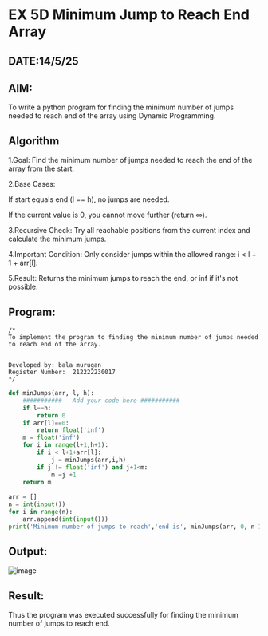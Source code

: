 # EX 5D Minimum Jump to Reach End Array
## DATE:14/5/25
## AIM:
To write a python program for finding the minimum number of jumps needed to reach end of the array using Dynamic Programming.


## Algorithm
1.Goal: Find the minimum number of jumps needed to reach the end of the array from the start.

2.Base Cases:

If start equals end (l == h), no jumps are needed.

If the current value is 0, you cannot move further (return ∞).

3.Recursive Check: Try all reachable positions from the current index and calculate the minimum jumps.

4.Important Condition: Only consider jumps within the allowed range: i < l + 1 + arr[l].

5.Result: Returns the minimum jumps to reach the end, or inf if it's not possible.








## Program:
```
/*
To implement the program to finding the minimum number of jumps needed to reach end of the array.


Developed by: bala murugan
Register Number:  212222230017
*/
```
```python
def minJumps(arr, l, h):
    ###########   Add your code here ###########
    if l==h:
        return 0
    if arr[l]==0:
        return float('inf')
    m = float('inf')    
    for i in range(l+1,h+1):
        if i < l+1+arr[l]:
            j = minJumps(arr,i,h)
        if j != float('inf') and j+1<m:
            m =j +1
    return m        
    
arr = []
n = int(input()) 
for i in range(n):
    arr.append(int(input()))
print('Minimum number of jumps to reach','end is', minJumps(arr, 0, n-1))

```

## Output:

![image](https://github.com/user-attachments/assets/680da83a-0978-44b6-aa96-a5f91bf9f8e7)


## Result:
Thus the program was executed successfully for finding the minimum number of jumps to reach end.
